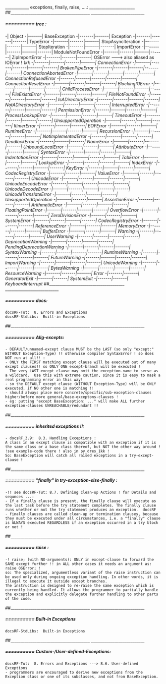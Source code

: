 ____________ exceptions, finally, raise, ....: _______________________
##________________________________________  ___________________________


#####  ==========  tree :
-| Object
-|-------| BaseException
-|-------|-------| Exception
-|-------|-------|-------| TypeError
-|-------|-------|-------| StopAsyncIteration
-|-------|-------|-------| StopIteration
-|-------|-------|-------| ImportError
-|-------|-------|-------|-------| ModuleNotFoundError
-|-------|-------|-------|-------| ZipImportError
-|-------|-------|-------| OSError   ---> also aliased as IOError ! _1kk
-|-------|-------|-------|-------| ConnectionError
-|-------|-------|-------|-------|-------| BrokenPipeError
-|-------|-------|-------|-------|-------| ConnectionAbortedError
-|-------|-------|-------|-------|-------| ConnectionRefusedError
-|-------|-------|-------|-------|-------| ConnectionResetError
-|-------|-------|-------|-------| BlockingIOError
-|-------|-------|-------|-------| ChildProcessError
-|-------|-------|-------|-------| FileExistsError
-|-------|-------|-------|-------| FileNotFoundError
-|-------|-------|-------|-------| IsADirectoryError
-|-------|-------|-------|-------| NotADirectoryError
-|-------|-------|-------|-------| InterruptedError
-|-------|-------|-------|-------| PermissionError
-|-------|-------|-------|-------| ProcessLookupError
-|-------|-------|-------|-------| TimeoutError
-|-------|-------|-------|-------| UnsupportedOperation
-|-------|-------|-------|-------| ItimerError
-|-------|-------|-------| EOFError
-|-------|-------|-------| RuntimeError
-|-------|-------|-------|-------| RecursionError
-|-------|-------|-------|-------| NotImplementedError
-|-------|-------|-------|-------| _DeadlockError
-|-------|-------|-------| NameError
-|-------|-------|-------|-------| UnboundLocalError
-|-------|-------|-------| AttributeError
-|-------|-------|-------| SyntaxError
-|-------|-------|-------|-------| IndentationError
-|-------|-------|-------|-------|-------| TabError
-|-------|-------|-------| LookupError
-|-------|-------|-------|-------| IndexError
-|-------|-------|-------|-------| KeyError
-|-------|-------|-------|-------| CodecRegistryError
-|-------|-------|-------| ValueError
-|-------|-------|-------|-------| UnicodeError
-|-------|-------|-------|-------|-------| UnicodeEncodeError
-|-------|-------|-------|-------|-------| UnicodeDecodeError
-|-------|-------|-------|-------|-------| UnicodeTranslateError
-|-------|-------|-------|-------| UnsupportedOperation
-|-------|-------|-------| AssertionError
-|-------|-------|-------| ArithmeticError
-|-------|-------|-------|-------| FloatingPointError
-|-------|-------|-------|-------| OverflowError
-|-------|-------|-------|-------| ZeroDivisionError
-|-------|-------|-------| SystemError
-|-------|-------|-------|-------| CodecRegistryError
-|-------|-------|-------| ReferenceError
-|-------|-------|-------| MemoryError
-|-------|-------|-------| BufferError
-|-------|-------|-------| Warning
-|-------|-------|-------|-------| UserWarning
-|-------|-------|-------|-------| DeprecationWarning
-|-------|-------|-------|-------| PendingDeprecationWarning
-|-------|-------|-------|-------| SyntaxWarning
-|-------|-------|-------|-------| RuntimeWarning
-|-------|-------|-------|-------| FutureWarning
-|-------|-------|-------|-------| ImportWarning
-|-------|-------|-------|-------| UnicodeWarning
-|-------|-------|-------|-------| BytesWarning
-|-------|-------|-------|-------| ResourceWarning
-|-------|-------|-------| Error
-|-------|-------| GeneratorExit
-|-------|-------| SystemExit
-|-------|-------| KeyboardInterrupt
##________________________________________  ___________________________


#####  ==========  docs:
	docsRF-Tut:  8. Errors and Exceptions
	docsRF-StdLibs:  Built-in Exceptions
##________________________________________  ___________________________


#####  ==========  Allg-excepts:
	- DEFAULT/unnamed-except clause MUST be the LAST (so only "except:" WITHOUT Exception-Type) !! otherwise compiler SyntaxError ! so does NOT run at all!! :
	- ONLY the FIRST matching except clause will be executed out of many except clauses!! so ONLY ONE except-branch will be executed !
	  The very LAST except clause may omit the exception-name to serve as a wildcard.  Use this with extreme caution, since it is easy to mask a real programming error in this way! 
	- so the DEFAULT except clause (WITHOUT Exception-Type) will be ONLY executed, if NO other one is matching !!
	- should always place more concrete/specific/sub-exception-clauses  higher/before more general/base-exceptons-clauses !
	- eg: putting "except BaseException: ..." will make ALL further exception-clauses UNREACHABLE/redundant !!
##________________________________________  ___________________________


#####  ==========  inherited exceptions !!:
	- docsRF_3.9:  8.3. Handling Exceptions :
	A class in an except clause is compatible with an exception if it is the same class or a base class thereof, but NOT the other way around ! !see example-code there ! also in py_dres_1kk !
	So: BaseException will catch all raised exceptions in a try-except-clause !
##________________________________________  ___________________________


#####  ==========  "finally" in try-exception-else-finally :
	-!! see docsRF-Tut: 8.7. Defining Clean-up Actions ! for Details and sequnces ...:
	- If a finally clause is present, the finally clause will execute as the last task before the try statement completes. The finally clause runs whether or not the try statement produces an exception.  docsRF
	- finally clauses are called clean-up or termination clauses, because they must be executed under all circumstances, i.e. a "finally" clause is ALWAYS executed REGARDLESS if an exception occurred in a try block or not !
##________________________________________  ___________________________


#####  ==========  raise :
	-! raise; (with NO-arguments): ONLY in except-clause to forward the SAME except further !! in ALL other cases it needs an argument as: raise OSError; !
	so: The specialized, argumentless variant of the raise instruction can be used only during ongoing exception handling. In other words, it is illegal to execute it outside except branches.
	The instruction is designed to re-raise the same exception which is currently being handled. It allows the programmer to partially handle the exception and explicitly delegate further handling to other parts of the code.
##________________________________________  ___________________________


#####  ==========  Built-in Exceptions
	docsRF-StdLibs:  Built-in Exceptions
##________________________________________  ___________________________


#####  ==========  Custom-/User-defined-Exceptions:
	docsRF-Tut:  8. Errors and Exceptions ---> 8.6. User-defined Exceptions
	- programmers are encouraged to derive new exceptions from the Exception class or one of its subclasses, and not from BaseException.
